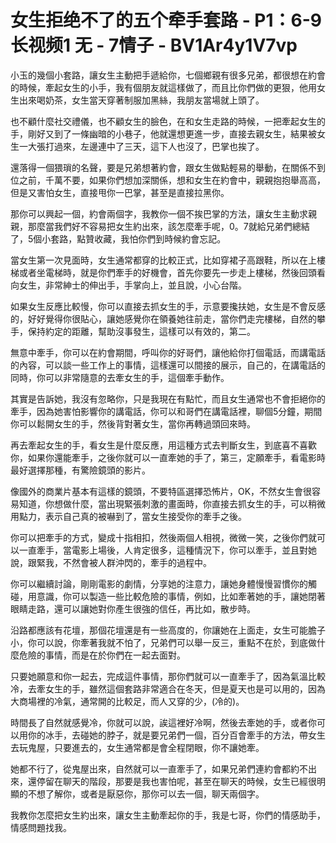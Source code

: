 # 女生拒绝不了的五个牵手套路 - P1：6-9长视频1 无 - 7情子 - BV1Ar4y1V7vp

小玉的幾個小套路，讓女生主動把手遞給你，七個鄉親有很多兄弟，都很想在約會的時候，牽起女生的小手，我有個朋友就這樣做了，而且比你們做的更狠，他用女生出來喝奶茶，女生當天穿著制服加黑絲，我朋友當場就上頭了。

也不顧什麼社交禮儀，也不顧女生的臉色，在和女生走路的時候，一把牽起女生的手，剛好又到了一條幽暗的小巷子，他就還想更進一步，直接去親女生，結果被女生一大張打過來，左邊連中了三天，這下人也沒了，巴掌也挨了。

還落得一個猥瑣的名聲，要是兄弟想著約會，跟女生做點輕易的舉動，在關係不到位之前，千萬不要，如果你們想加深關係，想和女生在約會中，親親抱抱舉高高，但是又害怕女生，直接甩你一巴掌，甚至是直接拉黑你。

那你可以興起一個，約會兩個字，我教你一個不挨巴掌的方法，讓女生主動求親親，那麼當我們好不容易把女生約出來，該怎麼牽手呢，0。7就給兄弟們總結了，5個小套路，點贊收藏，我怕你們到時候約會忘記。

當女生第一次見面時，女生通常都穿的比較正式，比如穿裙子高跟鞋，所以在上樓梯或者坐電梯時，就是你們牽手的好機會，首先你要先一步走上樓梯，然後回頭看向女生，非常紳士的伸出手，手掌向上，並且說，小心台階。

如果女生反應比較慢，你可以直接去抓女生的手，示意要攙扶她，女生是不會反感的，好好覺得你很貼心，讓她感覺你在領養她往前走，當你們走完樓梯，自然的攀手，保持約定的距離，幫助沒事發生，這樣可以有效的，第二。

無意中牽手，你可以在約會期間，呼叫你的好哥們，讓他給你打個電話，而講電話的內容，可以談一些工作上的事情，這樣還可以間接的展示，自己的，在講電話的同時，你可以非常隨意的去牽女生的手，這個牽手動作。

其實是告訴她，我沒有忽略你，只是我現在有點忙，而且女生通常也不會拒絕你的牽手，因為她害怕影響你的講電話，你可以和哥們在講電話裡，聊個5分鐘，期間你可以鬆開女生的手，然後背對著女生，當你再轉過頭回來時。

再去牽起女生的手，看女生是什麼反應，用這種方式去判斷女生，到底喜不喜歡你，如果你還能牽手，之後你就可以一直牽她的手了，第三，定願牽手，看電影時最好選擇那種，有驚險鏡頭的影片。

像國外的商業片基本有這樣的鏡頭，不要特區選擇恐怖片，OK，不然女生會很容易知道，你想做什麼，當出現緊張刺激的畫面時，你直接去抓女生的手，可以稍微用點力，表示自己真的被嚇到了，當女生接受你的牽手之後。

你可以把牽手的方式，變成十指相扣，然後兩個人相視，微微一笑，之後你們就可以一直牽手，當電影上場後，人肯定很多，這種情況下，你可以牽手，並且對她說，跟緊我，不然會被人群沖閃的，牽手的過程中。

你可以繼續討論，剛剛電影的劇情，分享她的注意力，讓她身體慢慢習慣你的觸碰，用意識，你可以製造一些比較危險的事情，例如，比如牽著她的手，讓她閉著眼睛走路，還可以讓她對你產生很強的信任，再比如，散步時。

沿路都應該有花壇，那個花壇還是有一些高度的，你讓她在上面走，女生可能膽子小，你可以說，你牽著我就不怕了，兄弟們可以舉一反三，重點不在於，到底做什麼危險的事情，而是在於你們在一起去面對。

只要她願意和你一起去，完成這件事情，那你們就可以一直牽手了，因為氣溫比較冷，去牽女生的手，雖然這個套路非常適合在冬天，但是夏天也是可以用的，因為大商場裡的冷氣，通常開的比較足，而人又穿的少，(冷的)。

時間長了自然就感覺冷，你就可以說，誒這裡好冷啊，然後去牽她的手，或者你可以用你的冰手，去碰她的脖子，就是要兄弟們一個，百分百會牽手的方法，帶女生去玩鬼屋，只要進去的，女生通常都是會全程閉眼，你不讓她牽。

她都不行了，從鬼屋出來，自然就可以一直牽手了，如果兄弟們連約會都約不出來，還停留在聊天的階段，那要是我也害怕呢，甚至在聊天的時候，女生已經很明顯的不想了解你，或者是厭惡你，那你可以去一個，聊天兩個字。

我教你怎麼把女生約出來，讓女生主動牽起你的手，我是七哥，你們的情感助手，情感問題找我。